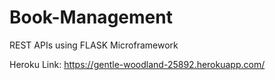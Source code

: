 # Book-Management

REST APIs using FLASK Microframework

Heroku Link: https://gentle-woodland-25892.herokuapp.com/
